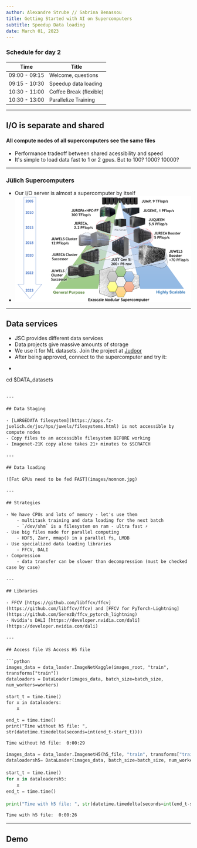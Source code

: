 ```yaml
---
author: Alexandre Strube // Sabrina Benassou
title: Getting Started with AI on Supercomputers 
subtitle: Speedup Data loading
date: March 01, 2023
---
```


### Schedule for day 2

| Time          | Title                |
| ------------- | -----------          |
| 09:00 - 09:15 | Welcome, questions   |
| 09:15 - 10:30 | Speedup data loading |
| 10:30 - 11:00 | Coffee Break (flexible) |
| 10:30 - 13:00 | Parallelize Training |

---

## I/O is separate and shared

#### All compute nodes of all supercomputers see the same files

- Performance tradeoff between shared acessibility and speed
- It's simple to load data fast to 1 or 2 gpus. But to 100? 1000? 10000?

---

### Jülich Supercomputers

- Our I/O server is almost a supercomputer by itself
- ![JSC Supercomputer Stragegy](images/machines.png)

---

## Data services

- JSC provides different data services
- Data projects give massive amounts of storage
- We use it for ML datasets. Join the project at [Judoor](https://judoor.fz-juelich.de/projects/join/datasets)
- After being approved, connect to the supercomputer and try it:
- ```bash
cd $DATA_datasets
```

---

## Data Staging

- [LARGEDATA filesystem](https://apps.fz-juelich.de/jsc/hps/juwels/filesystems.html) is not accessible by compute nodes
- Copy files to an accessible filesystem BEFORE working
- Imagenet-21K copy alone takes 21+ minutes to $SCRATCH

---

## Data loading

![Fat GPUs need to be fed FAST](images/nomnom.jpg)

--- 

## Strategies

- We have CPUs and lots of memory - let's use them
    - multitask training and data loading for the next batch
    - `/dev/shm` is a filesystem on ram - ultra fast ⚡️
- Use big files made for parallel computing
    - HDF5, Zarr, mmap() in a parallel fs, LMDB
- Use specialized data loading libraries
    - FFCV, DALI
- Compression
    - data transfer can be slower than decompression (must be checked case by case)

---

## Libraries

- FFCV [https://github.com/libffcv/ffcv](https://github.com/libffcv/ffcv) and [FFCV for PyTorch-Lightning](https://github.com/SerezD/ffcv_pytorch_lightning)
- Nvidia's DALI [https://developer.nvidia.com/dali](https://developer.nvidia.com/dali)

---

## Access file VS Access H5 file

```python
images_data = data_loader.ImageNetKaggle(images_root, "train", transforms["train"]) 
dataloaders = DataLoader(images_data, batch_size=batch_size, num_workers=workers)

start_t = time.time()
for x in dataloaders:
    x

end_t = time.time()
print("Time without h5 file: ", str(datetime.timedelta(seconds=int(end_t-start_t))))       
```
```bash 
Time without h5 file:  0:00:29
```     

```python
images_data = data_loader.ImagenetH5(h5_file, "train", transforms["train"]) 
dataloadersh5= DataLoader(images_data, batch_size=batch_size, num_workers=workers)
 
start_t = time.time()
for x in dataloadersh5:
    x
end_t = time.time()

print("Time with h5 file: ", str(datetime.timedelta(seconds=int(end_t-start_t))))

```
```bash 
Time with h5 file:  0:00:26
```
---
## Demo

